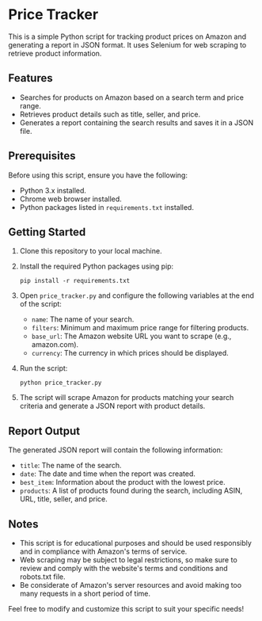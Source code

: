 # Price Tracker

This is a simple Python script for tracking product prices on Amazon and generating a report in JSON format. It uses Selenium for web scraping to retrieve product information.

## Features

- Searches for products on Amazon based on a search term and price range.
- Retrieves product details such as title, seller, and price.
- Generates a report containing the search results and saves it in a JSON file.

## Prerequisites

Before using this script, ensure you have the following:

- Python 3.x installed.
- Chrome web browser installed.
- Python packages listed in `requirements.txt` installed.

## Getting Started

1. Clone this repository to your local machine.
2. Install the required Python packages using pip:

   ```
   pip install -r requirements.txt
   ```

3. Open `price_tracker.py` and configure the following variables at the end of the script:

   - `name`: The name of your search.
   - `filters`: Minimum and maximum price range for filtering products.
   - `base_url`: The Amazon website URL you want to scrape (e.g., amazon.com).
   - `currency`: The currency in which prices should be displayed.

4. Run the script:

   ```
   python price_tracker.py
   ```

5. The script will scrape Amazon for products matching your search criteria and generate a JSON report with product details.

## Report Output

The generated JSON report will contain the following information:

- `title`: The name of the search.
- `date`: The date and time when the report was created.
- `best_item`: Information about the product with the lowest price.
- `products`: A list of products found during the search, including ASIN, URL, title, seller, and price.

## Notes

- This script is for educational purposes and should be used responsibly and in compliance with Amazon's terms of service.
- Web scraping may be subject to legal restrictions, so make sure to review and comply with the website's terms and conditions and robots.txt file.
- Be considerate of Amazon's server resources and avoid making too many requests in a short period of time.

Feel free to modify and customize this script to suit your specific needs!
